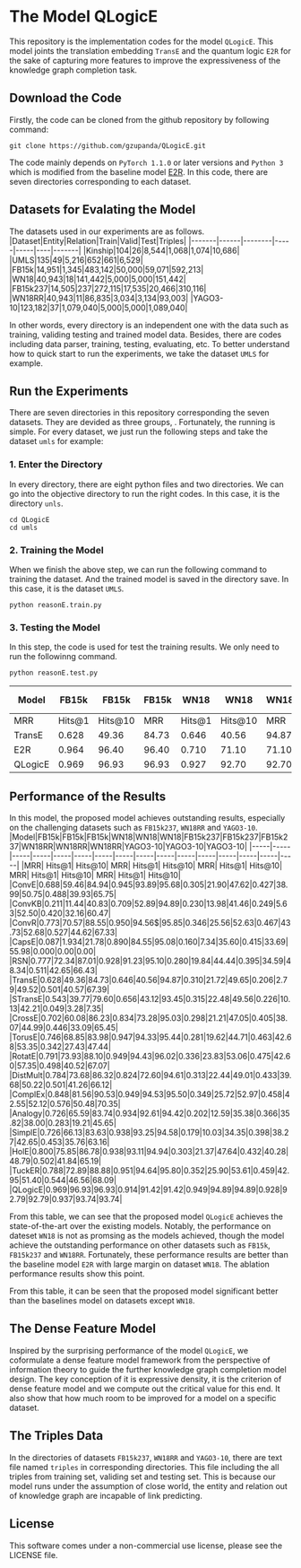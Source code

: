 # The Model QLogicE

This repository is the implementation codes for the model `QLogicE`. This model joints the translation embedding `TransE` and the quantum logic `E2R` for the sake of capturing more features to improve the expressiveness of the knowledge graph completion task. 
## Download the Code 

Firstly, the code can be cloned from the github repository by following command:
```
git clone https://github.com/gzupanda/QLogicE.git
```
The code mainly depends on `PyTorch 1.1.0` or later versions and `Python 3` which is modified from the baseline model [E2R](https://github.com/IBM/e2r). In this code, there are seven directories corresponding to each dataset. 

## Datasets for Evalating the Model
The datasets used in our experiments are as follows.
|Dataset|Entity|Relation|Train|Valid|Test|Triples|
|-------|------|--------|-----|-----|----|-------|
|Kinship|104|26|8,544|1,068|1,074|10,686|
|UMLS|135|49|5,216|652|661|6,529|
|FB15k|14,951|1,345|483,142|50,000|59,071|592,213|
|WN18|40,943|18|141,442|5,000|5,000|151,442|
|FB15k237|14,505|237|272,115|17,535|20,466|310,116|
|WN18RR|40,943|11|86,835|3,034|3,134|93,003|
|YAGO3-10|123,182|37|1,079,040|5,000|5,000|1,089,040|

In other words, every directory is an independent one with the data such as training, validing testing and trained model data. Besides, there are codes including data parser, training, testing, evaluating, etc. To better understand how to quick start to run the experiments, we take the dataset `UMLS` for example.
## Run the Experiments
There are seven directories in this repository corresponding the seven datasets. They are devided as three groups, . Fortunately, the running is simple. For every dataset, we just run the following steps and take the dataset `umls` for example:
### 1. Enter the Directory
In every directory, there are eight python files and two directories. We can go into the objective directory to run the right codes. In this case, it is the directory `unls`.
```
cd QLogicE
cd umls
```
### 2. Training the Model
When we finish the above step, we can run the following command to training the dataset. And the trained model is saved in the directory save. In this case, it is the dataset `UMLS`.
```
python reasonE.train.py
```
### 3. Testing the Model
In this step, the code is used for test the training results. We only need to run the followinng command.
```
python reasonE.test.py
```

|Model|FB15k|FB15k|FB15k|WN18|WN18|WN18|FB15k237|FB15k237|FB15k237|WN18RR|WN18RR|WN18RR|YAGO3-10|YAGO3-10|YAGO3-10|
|-----|-----|-----|-----|-----|-----|-----|-----|-----|-----|-----|-----|-----|-----|-----|-----|
|MRR| Hits@1| Hits@10| MRR| Hits@1| Hits@10| MRR| Hits@1| Hits@10| MRR| Hits@1| Hits@10| MRR| Hits@1| Hits@10|
TransE|0.628|49.36|84.73|0.646|40.56|94.87|0.310|21.72|49.65|0.206|2.79|49.52|0.501|40.57|67.39|
|E2R|0.964|96.40|96.40|0.710|71.10|71.10|0.584|58.40|58.40|0.477|47.70|47.70|0.830|83.00|83.00|
|QLogicE|0.969|96.93|96.93|0.927|92.70|92.70|0.949|94.89|94.89|0.928|92.79|92.79|0.937|93.74|93.74|

## Performance of the Results
In this model, the proposed model achieves outstanding results, especially on the challenging datasets such as `FB15k237`, `WN18RR` and `YAGO3-10`.
|Model|FB15k|FB15k|FB15k|WN18|WN18|WN18|FB15k237|FB15k237|FB15k237|WN18RR|WN18RR|WN18RR|YAGO3-10|YAGO3-10|YAGO3-10|
|-----|-----|-----|-----|-----|-----|-----|-----|-----|-----|-----|-----|-----|-----|-----|-----|
|MRR| Hits@1| Hits@10| MRR| Hits@1| Hits@10| MRR| Hits@1| Hits@10| MRR| Hits@1| Hits@10| MRR| Hits@1| Hits@10|
|ConvE|0.688|59.46|84.94|0.945|93.89|95.68|0.305|21.90|47.62|0.427|38.99|50.75|0.488|39.93|65.75|
|ConvKB|0.211|11.44|40.83|0.709|52.89|94.89|0.230|13.98|41.46|0.249|5.63|52.50|0.420|32.16|60.47|
|ConvR|0.773|70.57|88.55|0.950|94.56$|95.85|0.346|25.56|52.63|0.467|43.73|52.68|0.527|44.62|67.33|
|CapsE|0.087|1.934|21.78|0.890|84.55|95.08|0.160|7.34|35.60|0.415|33.69|55.98|0.000|0.00|0.00|
|RSN|0.777|72.34|87.01|0.928|91.23|95.10|0.280|19.84|44.44|0.395|34.59|48.34|0.511|42.65|66.43|
|TransE|0.628|49.36|84.73|0.646|40.56|94.87|0.310|21.72|49.65|0.206|2.79|49.52|0.501|40.57|67.39|
|STransE|0.543|39.77|79.60|0.656|43.12|93.45|0.315|22.48|49.56|0.226|10.13|42.21|0.049|3.28|7.35|
|CrossE|0.702|60.08|86.23|0.834|73.28|95.03|0.298|21.21|47.05|0.405|38.07|44.99|0.446|33.09|65.45|
|TorusE|0.746|68.85|83.98|0.947|94.33|95.44|0.281|19.62|44.71|0.463|42.68|53.35|0.342|27.43|47.44|
|RotatE|0.791|73.93|88.10|0.949|94.43|96.02|0.336|23.83|53.06|0.475|42.60|57.35|0.498|40.52|67.07|
|DistMult|0.784|73.68|86.32|0.824|72.60|94.61|0.313|22.44|49.01|0.433|39.68|50.22|0.501|41.26|66.12|
|ComplEx|0.848|81.56|90.53|0.949|94.53|95.50|0.349|25.72|52.97|0.458|42.55|52.12|0.576|50.48|70.35|
|Analogy|0.726|65.59|83.74|0.934|92.61|94.42|0.202|12.59|35.38|0.366|35.82|38.00|0.283|19.21|45.65|
|SimplE|0.726|66.13|83.63|0.938|93.25|94.58|0.179|10.03|34.35|0.398|38.27|42.65|0.453|35.76|63.16|
|HolE|0.800|75.85|86.78|0.938|93.11|94.94|0.303|21.37|47.64|0.432|40.28|48.79|0.502|41.84|65.19|
|TuckER|0.788|72.89|88.88|0.951|94.64|95.80|0.352|25.90|53.61|0.459|42.95|51.40|0.544|46.56|68.09|
|QLogicE|0.969|96.93|96.93|0.914|91.42|91.42|0.949|94.89|94.89|0.928|92.79|92.79|0.937|93.74|93.74|

From this table, we can see that the proposed model `QLogicE` achieves the state-of-the-art over the existing models. Notably, the performance on dateset `WN18` is not as promsing as the models achieved, though the model achieve the outstanding performance on other datasets such as `FB15k`, `FB15k237` and `WN18RR`. Fortunately, these performance results are better than the baseline model `E2R` with large margin on dataset `WN18`. The ablation performance results show this point.

From this table, it can be seen that the proposed model significant better than the baselines model on datasets except `WN18`.
## The Dense Feature Model
Inspired by the surprising performance of the model `QLogicE`, we coformulate a dense feature model framework from the perspective of information theory to guide the further knowledge graph completion model design. The key conception of it is expressive density, it is the criterion of dense feature model and we compute out the critical value for this end. It also show that how much room to be improved for a model on a specific dataset.
## The Triples Data
In the directories of datasets `FB15k237`, `WN18RR` and `YAGO3-10`, there are text file named `triples` in corresponding directories. This file including the all triples from training set, validing set and testing set. This is because our model runs under the assumption of close world, the entity and relation out of knowledge graph are incapable of link predicting.

## License

This software comes under a non-commercial use license, please see the LICENSE file.
